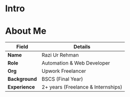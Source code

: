 # Intro

# About Me

| Field          | Details                          |
|----------------|----------------------------------|
| **Name**       | Razi Ur Rehman                   |
| **Role**       | Automation & Web Developer       |
| **Org**        | Upwork Freelancer                |
| **Background** | BSCS (Final Year)                |
| **Experience** | 2+ years (Freelance & Internships)|
